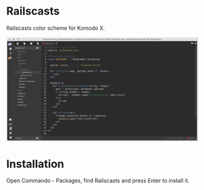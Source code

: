Railscasts
==========

Railscasts color scheme for Komodo X.

![screen](/screenshot.png?raw=true)

# Installation

Open Commando - Packages, find Railscasts and press Enter to install it.
